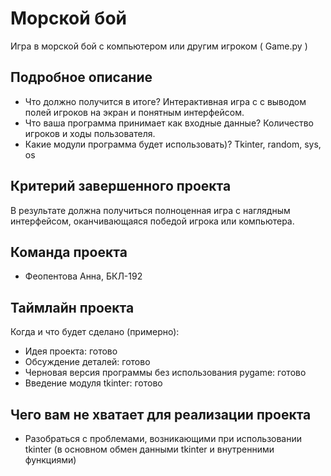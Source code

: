 # Морской бой

Игра в морской бой с компьютером или другим игроком ( Game.py )

## Подробное описание

- Что должно получится в итоге? Интерактивная игра с с выводом полей игроков на экран и понятным интерфейсом.
- Что ваша программа принимает как входные данные? Количество игроков и ходы пользователя.
- Какие модули программа будет использовать)? Tkinter, random, sys, os

## Критерий завершенного проекта

В результате должна получиться полноценная игра с наглядным интерфейсом, оканчивающаяся победой игрока или компьютера. 

## Команда проекта
- Феопентова Анна, БКЛ-192

## Таймлайн проекта

Когда и что будет сделано (примерно):
- Идея проекта: готово
- Обсуждение деталей: готово
- Черновая версия программы без использования pygame: готово
- Введение модуля tkinter: готово


## Чего вам не хватает для реализации проекта

- Разобраться с проблемами, возникающими при использовании tkinter (в основном обмен данными tkinter и внутренними функциями)
